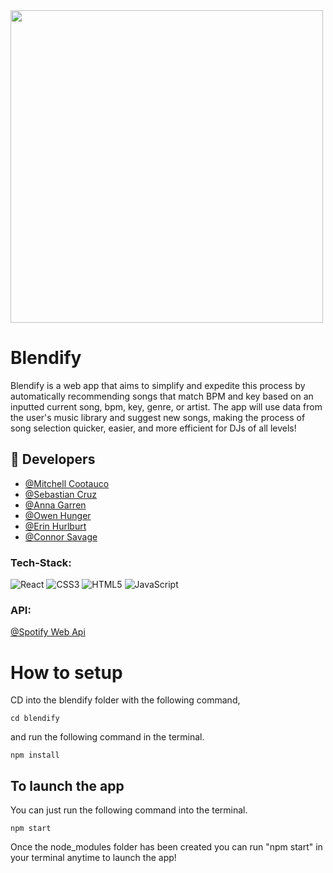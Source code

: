 <img src="https://cdn.discordapp.com/attachments/758812930124021790/1181813968168300594/Blendify_Logo_Purple.png?ex=65826d07&is=656ff807&hm=0e7f45c5d548c8d05a441c3fca076475b0fa557d2ce2847f96d2b343ba0c3bf3&" width="500">

# Blendify
Blendify is a web app that aims to simplify and expedite this process by automatically recommending songs that match BPM and key based on an inputted current song, bpm, key, genre, or artist. The app will use data from the user's music library and suggest new songs, making the process of song selection quicker, easier, and more efficient for DJs of all levels!

## 🔗 Developers
- [@Mitchell Cootauco](https://github.com/Mcootauc)
- [@Sebastian Cruz](https://github.com/seevass)
- [@Anna Garren](https://github.com/agarren20)
- [@Owen Hunger](https://github.com/ohunger)
- [@Erin Hurlburt](https://github.com/erinhurlburt)
- [@Connor Savage](https://github.com/connorsavage)
  
### Tech-Stack:
![React](https://img.shields.io/badge/-React-61DAFB?style=for-the-badge&logo=react&logoColor=white)
![CSS3](https://img.shields.io/badge/-CSS3-1572B6?style=for-the-badge&logo=css3&logoColor=white)
![HTML5](https://img.shields.io/badge/-HTML5-E34F26?style=for-the-badge&logo=html5&logoColor=white)
![JavaScript](https://img.shields.io/badge/-JavaScript-F7DF1E?style=for-the-badge&logo=javascript&logoColor=black)

### API:
[@Spotify Web Api](https://developer.spotify.com/documentation/web-api)

# How to setup
CD into the blendify folder with the following command,

`cd blendify`

and run the following command in the terminal.

`npm install`

## To launch the app
You can just run the following command into the terminal.

`npm start`

Once the node_modules folder has been created you can run "npm start" in your terminal anytime to launch the app!
